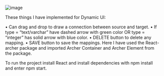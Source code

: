 ![image](https://github.com/user-attachments/assets/0470205d-b548-4583-a3c9-7ac6130175c0)

These things I have implemented for Dynamic UI:

•	Can drag and drop to draw a connection between source and target.
•	If type = “text/varchar” have dashed arrow with green color OR type = “integer” has solid arrow with blue color.
•	DELETE button to delete any mapping.
•	SAVE button to save the mappings.
Here I have used the React-archer package and imported Archer Container and Archer Element from the package.


To run the project install React and install dependencies with npm install and enter npm start.


